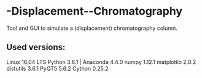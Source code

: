 # -Displacement--Chromatography
Tool and GUI to simulate a (displacement) chromatography column.

## Used versions:

Linux 16.04 LTS 
Python 3.6.1 | Anaconda 4.4.0 
numpy 1.12.1 
matplotlib 2.0.2 
distutils 3.6.1 
PyQT5 5.6.2 
Cython 0.25.2 
